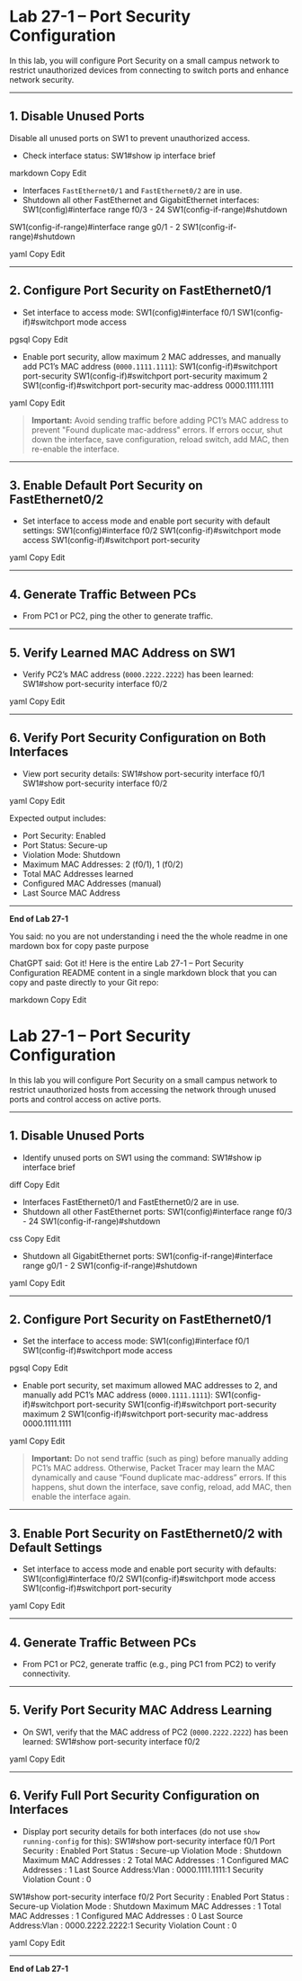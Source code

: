 
# Lab 27-1 – Port Security Configuration

In this lab, you will configure Port Security on a small campus network to restrict unauthorized devices from connecting to switch ports and enhance network security.

---

## 1. Disable Unused Ports

Disable all unused ports on SW1 to prevent unauthorized access.

- Check interface status:
SW1#show ip interface brief

markdown
Copy
Edit
- Interfaces `FastEthernet0/1` and `FastEthernet0/2` are in use.
- Shutdown all other FastEthernet and GigabitEthernet interfaces:
SW1(config)#interface range f0/3 - 24
SW1(config-if-range)#shutdown

SW1(config-if-range)#interface range g0/1 - 2
SW1(config-if-range)#shutdown

yaml
Copy
Edit

---

## 2. Configure Port Security on FastEthernet0/1

- Set interface to access mode:
SW1(config)#interface f0/1
SW1(config-if)#switchport mode access

pgsql
Copy
Edit
- Enable port security, allow maximum 2 MAC addresses, and manually add PC1’s MAC address (`0000.1111.1111`):
SW1(config-if)#switchport port-security
SW1(config-if)#switchport port-security maximum 2
SW1(config-if)#switchport port-security mac-address 0000.1111.1111

yaml
Copy
Edit
> **Important:** Avoid sending traffic before adding PC1’s MAC address to prevent "Found duplicate mac-address" errors. If errors occur, shut down the interface, save configuration, reload switch, add MAC, then re-enable the interface.

---

## 3. Enable Default Port Security on FastEthernet0/2

- Set interface to access mode and enable port security with default settings:
SW1(config)#interface f0/2
SW1(config-if)#switchport mode access
SW1(config-if)#switchport port-security

yaml
Copy
Edit

---

## 4. Generate Traffic Between PCs

- From PC1 or PC2, ping the other to generate traffic.

---

## 5. Verify Learned MAC Address on SW1

- Verify PC2’s MAC address (`0000.2222.2222`) has been learned:
SW1#show port-security interface f0/2

yaml
Copy
Edit

---

## 6. Verify Port Security Configuration on Both Interfaces

- View port security details:
SW1#show port-security interface f0/1
SW1#show port-security interface f0/2

yaml
Copy
Edit

Expected output includes:

- Port Security: Enabled  
- Port Status: Secure-up  
- Violation Mode: Shutdown  
- Maximum MAC Addresses: 2 (f0/1), 1 (f0/2)  
- Total MAC Addresses learned  
- Configured MAC Addresses (manual)  
- Last Source MAC Address

---

**End of Lab 27-1**








You said:
no you are not understanding i need the the whole readme in one mardown box for copy paste purpose


ChatGPT said:
Got it! Here is the entire Lab 27-1 – Port Security Configuration README content in a single markdown block that you can copy and paste directly to your Git repo:

markdown
Copy
Edit
# Lab 27-1 – Port Security Configuration

In this lab you will configure Port Security on a small campus network to restrict unauthorized hosts from accessing the network through unused ports and control access on active ports.

---

## 1. Disable Unused Ports

- Identify unused ports on SW1 using the command:
SW1#show ip interface brief

diff
Copy
Edit
- Interfaces FastEthernet0/1 and FastEthernet0/2 are in use.
- Shutdown all other FastEthernet ports:
SW1(config)#interface range f0/3 - 24
SW1(config-if-range)#shutdown

css
Copy
Edit
- Shutdown all GigabitEthernet ports:
SW1(config-if-range)#interface range g0/1 - 2
SW1(config-if-range)#shutdown

yaml
Copy
Edit

---

## 2. Configure Port Security on FastEthernet0/1

- Set the interface to access mode:
SW1(config)#interface f0/1
SW1(config-if)#switchport mode access

pgsql
Copy
Edit
- Enable port security, set maximum allowed MAC addresses to 2, and manually add PC1’s MAC address (`0000.1111.1111`):
SW1(config-if)#switchport port-security
SW1(config-if)#switchport port-security maximum 2
SW1(config-if)#switchport port-security mac-address 0000.1111.1111

yaml
Copy
Edit
> **Important:** Do not send traffic (such as ping) before manually adding PC1’s MAC address. Otherwise, Packet Tracer may learn the MAC dynamically and cause “Found duplicate mac-address” errors. If this happens, shut down the interface, save config, reload, add MAC, then enable the interface again.

---

## 3. Enable Port Security on FastEthernet0/2 with Default Settings

- Set interface to access mode and enable port security with defaults:
SW1(config)#interface f0/2
SW1(config-if)#switchport mode access
SW1(config-if)#switchport port-security

yaml
Copy
Edit

---

## 4. Generate Traffic Between PCs

- From PC1 or PC2, generate traffic (e.g., ping PC1 from PC2) to verify connectivity.

---

## 5. Verify Port Security MAC Address Learning

- On SW1, verify that the MAC address of PC2 (`0000.2222.2222`) has been learned:
SW1#show port-security interface f0/2

yaml
Copy
Edit

---

## 6. Verify Full Port Security Configuration on Interfaces

- Display port security details for both interfaces (do not use `show running-config` for this):
SW1#show port-security interface f0/1
Port Security : Enabled
Port Status : Secure-up
Violation Mode : Shutdown
Maximum MAC Addresses : 2
Total MAC Addresses : 1
Configured MAC Addresses : 1
Last Source Address:Vlan : 0000.1111.1111:1
Security Violation Count : 0

SW1#show port-security interface f0/2
Port Security : Enabled
Port Status : Secure-up
Violation Mode : Shutdown
Maximum MAC Addresses : 1
Total MAC Addresses : 1
Configured MAC Addresses : 0
Last Source Address:Vlan : 0000.2222.2222:1
Security Violation Count : 0

yaml
Copy
Edit

---

**End of Lab 27-1**

